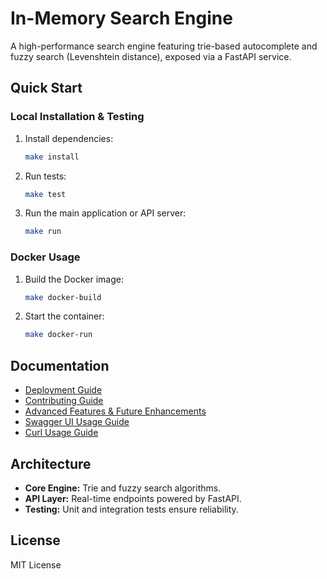# In-Memory Search Engine

A high-performance search engine featuring trie-based autocomplete and fuzzy search (Levenshtein distance), exposed via a FastAPI service.

## Quick Start

### Local Installation & Testing
1. Install dependencies:
   ```bash
   make install
   ```
2. Run tests:
   ```bash
   make test
   ```
3. Run the main application or API server:
   ```bash
   make run
   ```

### Docker Usage
1. Build the Docker image:
   ```bash
   make docker-build
   ```
2. Start the container:
   ```bash
   make docker-run
   ```

## Documentation
- [Deployment Guide](docs/deployment.md)
- [Contributing Guide](docs/CONTRIBUTING.md)
- [Advanced Features & Future Enhancements](docs/advanced_features.md)
- [Swagger UI Usage Guide](docs/swagger_usage.md)
- [Curl Usage Guide](docs/curl_usage.md)

## Architecture
- **Core Engine:** Trie and fuzzy search algorithms.
- **API Layer:** Real-time endpoints powered by FastAPI.
- **Testing:** Unit and integration tests ensure reliability.

## License
MIT License
